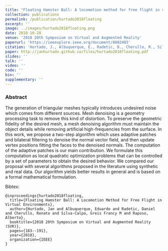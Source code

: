 ```yaml
---
title: "Floating Hamster Ball: A locomotion method for free flight in virtual environments"
collection: publications
permalink: /publication/hurtado2018floating
excerpt: ''
image: ../images/hurtado2018floating.png
date: 2018-10-28
venue: '2018 20th Symposium on Virtual and Augmented Reality'
paperurl: 'https://ieeexplore.ieee.org/document/8802483'
citation: 'Hurtado, J., Albuquerque, E., Radetic, D., Cherullo, R., Silva-Calpa, G. F. M., & Raposo, A. (2018, October). Floating Hamster Ball: A Locomotion Method for Free Flight in Virtual Environments. In 2018 20th Symposium on Virtual and Augmented Reality (SVR) (pp. 183-191). IEEE.'
paper: http://janhurtado.github.io/files/hurtado2018floating.pdf
slides: ''
talk: ''
video: ''
code: ''
bin: ''
supplementary: ''
---
```



### Abstract

The generation of triangular meshes typically introduces undesired noise which comes from different sources. Mesh denoising is a geometry processing task to remove this kind of distortion. To preserve the geometric fidelity of the desired mesh, a mesh denoising algorithm must maintain the object details while removing artificial high-frequencies from the surface. In this work, we propose a two-step algorithm which uses adaptive patches and bilateral filtering to denoise the normal vector field, and then update vertex positions fitting the faces to the denoised normals. The computation of the adaptive patches is our main contribution. We formulate this computation as local quadratic optimization problems that can be controlled by a set of parameters to obtain the desired behavior. We compared our proposal with several algorithms proposed in the literature using synthetic and real data. Our algorithm yields better results in general and is based on a formal mathematical formulation.

Bibtex: 

```
@inproceedings{hurtado2018floating,
  title={Floating Hamster Ball: A Locomotion Method for Free Flight in Virtual Environments},
  author={Hurtado, Jan and Albuquerque, Eduardo and Radetic, Daniel and Cherullo, Renato and Silva-Calpa, Greis Francy M and Raposo, Alberto},
  booktitle={2018 20th Symposium on Virtual and Augmented Reality (SVR)},
  pages={183--191},
  year={2018},
  organization={IEEE}
}
```
